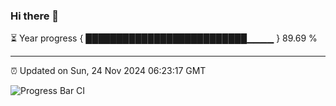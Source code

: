 ### Hi there 👋

⏳ Year progress { ██████████████████████████▁▁▁▁ } 89.69 %

---

⏰ Updated on Sun, 24 Nov 2024 06:23:17 GMT

![Progress Bar CI](https://github.com/liununu/liununu/workflows/Progress%20Bar%20CI/badge.svg)
